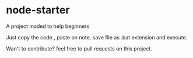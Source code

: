 # node-starter
A project maded to help beginners 

Just copy the code , paste on note, save file as .bat extension and execute.

Wan't to contribute? 
feel free to pull requests on this project.
